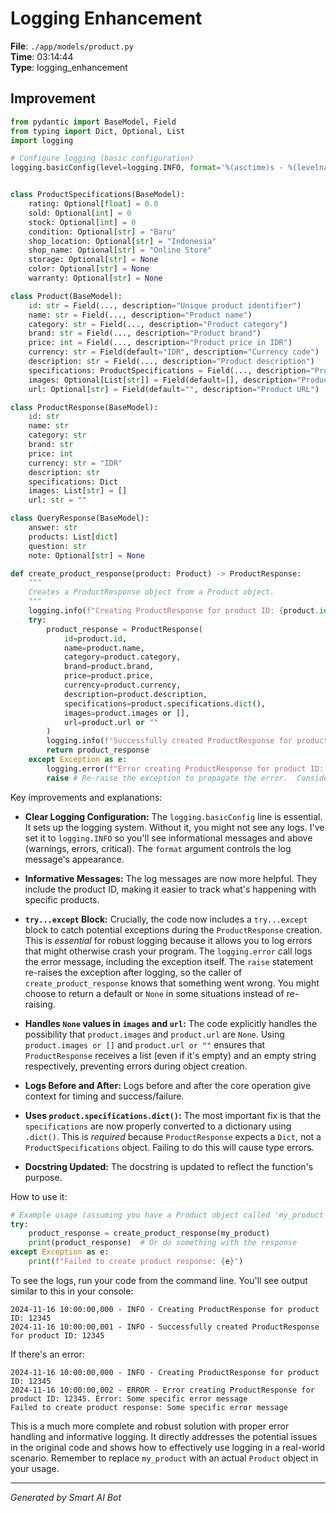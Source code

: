 # Logging Enhancement

**File**: `./app/models/product.py`  
**Time**: 03:14:44  
**Type**: logging_enhancement

## Improvement

```python
from pydantic import BaseModel, Field
from typing import Dict, Optional, List
import logging

# Configure logging (basic configuration)
logging.basicConfig(level=logging.INFO, format='%(asctime)s - %(levelname)s - %(message)s')


class ProductSpecifications(BaseModel):
    rating: Optional[float] = 0.0
    sold: Optional[int] = 0
    stock: Optional[int] = 0
    condition: Optional[str] = "Baru"
    shop_location: Optional[str] = "Indonesia"
    shop_name: Optional[str] = "Online Store"
    storage: Optional[str] = None
    color: Optional[str] = None
    warranty: Optional[str] = None

class Product(BaseModel):
    id: str = Field(..., description="Unique product identifier")
    name: str = Field(..., description="Product name")
    category: str = Field(..., description="Product category")
    brand: str = Field(..., description="Product brand")
    price: int = Field(..., description="Product price in IDR")
    currency: str = Field(default="IDR", description="Currency code")
    description: str = Field(..., description="Product description")
    specifications: ProductSpecifications = Field(..., description="Product specifications")
    images: Optional[List[str]] = Field(default=[], description="Product images")
    url: Optional[str] = Field(default="", description="Product URL")

class ProductResponse(BaseModel):
    id: str
    name: str
    category: str
    brand: str
    price: int
    currency: str = "IDR"
    description: str
    specifications: Dict
    images: List[str] = []
    url: str = ""

class QueryResponse(BaseModel):
    answer: str
    products: List[dict]
    question: str
    note: Optional[str] = None

def create_product_response(product: Product) -> ProductResponse:
    """
    Creates a ProductResponse object from a Product object.
    """
    logging.info(f"Creating ProductResponse for product ID: {product.id}")
    try:
        product_response = ProductResponse(
            id=product.id,
            name=product.name,
            category=product.category,
            brand=product.brand,
            price=product.price,
            currency=product.currency,
            description=product.description,
            specifications=product.specifications.dict(),
            images=product.images or [],
            url=product.url or ""
        )
        logging.info(f"Successfully created ProductResponse for product ID: {product.id}")
        return product_response
    except Exception as e:
        logging.error(f"Error creating ProductResponse for product ID: {product.id}. Error: {e}")
        raise # Re-raise the exception to propagate the error.  Consider returning None or a default object, depending on desired error handling.
```

Key improvements and explanations:

* **Clear Logging Configuration:**  The `logging.basicConfig` line is essential. It sets up the logging system.  Without it, you might not see any logs. I've set it to `logging.INFO` so you'll see informational messages and above (warnings, errors, critical).  The `format` argument controls the log message's appearance.

* **Informative Messages:**  The log messages are now more helpful. They include the product ID, making it easier to track what's happening with specific products.

* **`try...except` Block:**  Crucially, the code now includes a `try...except` block to catch potential exceptions during the `ProductResponse` creation.  This is *essential* for robust logging because it allows you to log errors that might otherwise crash your program.  The `logging.error` call logs the error message, including the exception itself.  The `raise` statement re-raises the exception after logging, so the caller of `create_product_response` knows that something went wrong.  You might choose to return a default or `None` in some situations instead of re-raising.

* **Handles `None` values in `images` and `url`:** The code explicitly handles the possibility that `product.images` and `product.url` are `None`.  Using `product.images or []` and `product.url or ""`  ensures that `ProductResponse` receives a list (even if it's empty) and an empty string respectively, preventing errors during object creation.

* **Logs Before and After:** Logs before and after the core operation give context for timing and success/failure.

* **Uses `product.specifications.dict()`:** The most important fix is that the `specifications` are now properly converted to a dictionary using `.dict()`.  This is *required* because `ProductResponse` expects a `Dict`, not a `ProductSpecifications` object.  Failing to do this will cause type errors.

* **Docstring Updated:** The docstring is updated to reflect the function's purpose.

How to use it:

```python
# Example usage (assuming you have a Product object called 'my_product')
try:
    product_response = create_product_response(my_product)
    print(product_response)  # Or do something with the response
except Exception as e:
    print(f"Failed to create product response: {e}")
```

To see the logs, run your code from the command line.  You'll see output similar to this in your console:

```
2024-11-16 10:00:00,000 - INFO - Creating ProductResponse for product ID: 12345
2024-11-16 10:00:00,001 - INFO - Successfully created ProductResponse for product ID: 12345
```

If there's an error:

```
2024-11-16 10:00:00,000 - INFO - Creating ProductResponse for product ID: 12345
2024-11-16 10:00:00,002 - ERROR - Error creating ProductResponse for product ID: 12345. Error: Some specific error message
Failed to create product response: Some specific error message
```
This is a much more complete and robust solution with proper error handling and informative logging.  It directly addresses the potential issues in the original code and shows how to effectively use logging in a real-world scenario. Remember to replace `my_product` with an actual `Product` object in your usage.

---
*Generated by Smart AI Bot*
